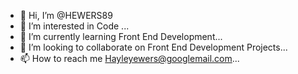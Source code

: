 - 👋 Hi, I’m @HEWERS89
- 👀 I’m interested in Code ...
- 🌱 I’m currently learning Front End Development...
- 💞️ I’m looking to collaborate on Front End Development Projects...
- 📫 How to reach me Hayleyewers@googlemail.com...

<!---
HEWERS89/HEWERS89 is a ✨ special ✨ repository because its `README.md` (this file) appears on your GitHub profile.
You can click the Preview link to take a look at your changes.
--->
